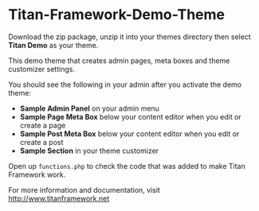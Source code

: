 Titan-Framework-Demo-Theme
==========================

Download the zip package, unzip it into your themes directory then select **Titan Demo** as your theme.

This demo theme that creates admin pages, meta boxes and theme customizer settings. 

You should see the following in your admin after you activate the demo theme:
* **Sample Admin Panel** on your admin menu
* **Sample Page Meta Box** below your content editor when you edit or create a page
* **Sample Post Meta Box** below your content editor when you edit or create a post
* **Sample Section** in your theme customizer

Open up `functions.php` to check the code that was added to make Titan Framework work.

For more information and documentation, visit http://www.titanframework.net
